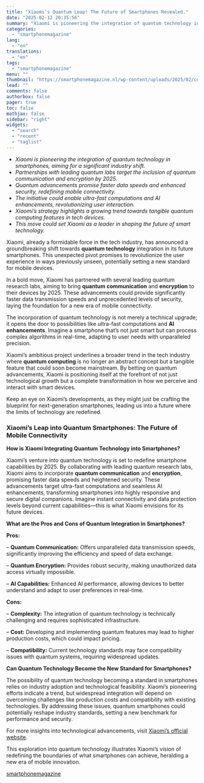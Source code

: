 ```yaml
---
title: "Xiaomi’s Quantum Leap! The Future of Smartphones Revealed."
date: "2025-02-12 20:35:56"
summary: "Xiaomi is pioneering the integration of quantum technology in smartphones, aiming for a significant industry shift.Partnerships with leading quantum labs target the inclusion of quantum communication and encryption by 2025.Quantum advancements promise faster data speeds and enhanced security, redefining mobile connectivity.The initiative could enable ultra-fast computations and AI enhancements, revolutionizing..."
categories:
  - "smartphonemagazine"
lang:
  - "en"
translations:
  - "en"
tags:
  - "smartphonemagazine"
menu: ""
thumbnail: "https://smartphonemagazine.nl/wp-content/uploads/2025/02/compressed_img-IoF5Udu8NlDMM3OdExvARTde-480x384.png"
lead: ""
comments: false
authorbox: false
pager: true
toc: false
mathjax: false
sidebar: "right"
widgets:
  - "search"
  - "recent"
  - "taglist"
---
```


* *Xiaomi is pioneering the integration of quantum technology in smartphones, aiming for a significant industry shift.*
* *Partnerships with leading quantum labs target the inclusion of quantum communication and encryption by 2025.*
* *Quantum advancements promise faster data speeds and enhanced security, redefining mobile connectivity.*
* *The initiative could enable ultra-fast computations and AI enhancements, revolutionizing user interaction.*
* *Xiaomi’s strategy highlights a growing trend towards tangible quantum computing features in tech devices.*
* *This move could set Xiaomi as a leader in shaping the future of smart technology.*

Xiaomi, already a formidable force in the tech industry, has announced a groundbreaking shift towards **quantum technology** integration in its future smartphones. This unexpected pivot promises to revolutionize the user experience in ways previously unseen, potentially setting a new standard for mobile devices.

In a bold move, Xiaomi has partnered with several leading quantum research labs, aiming to bring **quantum communication** and **encryption** to their devices by 2025. These advancements could provide significantly faster data transmission speeds and unprecedented levels of security, laying the foundation for a new era of mobile connectivity.

The incorporation of quantum technology is not merely a technical upgrade; it opens the door to possibilities like ultra-fast computations and **AI enhancements**. Imagine a smartphone that’s not just smart but can process complex algorithms in real-time, adapting to user needs with unparalleled precision.

Xiaomi’s ambitious project underlines a broader trend in the tech industry where **quantum computing** is no longer an abstract concept but a tangible feature that could soon become mainstream. By betting on quantum advancements, Xiaomi is positioning itself at the forefront of not just technological growth but a complete transformation in how we perceive and interact with smart devices.

Keep an eye on Xiaomi’s developments, as they might just be crafting the blueprint for next-generation smartphones, leading us into a future where the limits of technology are redefined.

### Xiaomi’s Leap into Quantum Smartphones: The Future of Mobile Connectivity

**How is Xiaomi Integrating Quantum Technology into Smartphones?**

Xiaomi’s venture into quantum technology is set to redefine smartphone capabilities by 2025. By collaborating with leading quantum research labs, Xiaomi aims to incorporate **quantum communication** and **encryption**, promising faster data speeds and heightened security. These advancements target ultra-fast computations and seamless AI enhancements, transforming smartphones into highly responsive and secure digital companions. Imagine instant connectivity and data protection levels beyond current capabilities—this is what Xiaomi envisions for its future devices.

**What are the Pros and Cons of Quantum Integration in Smartphones?**

**Pros:**  

– **Quantum Communication:** Offers unparalleled data transmission speeds, significantly improving the efficiency and speed of data exchange.  

– **Quantum Encryption:** Provides robust security, making unauthorized data access virtually impossible.  

– **AI Capabilities:** Enhanced AI performance, allowing devices to better understand and adapt to user preferences in real-time.

**Cons:**  

– **Complexity:** The integration of quantum technology is technically challenging and requires sophisticated infrastructure.  

– **Cost:** Developing and implementing quantum features may lead to higher production costs, which could impact pricing.  

– **Compatibility:** Current technology standards may face compatibility issues with quantum systems, requiring widespread updates.

**Can Quantum Technology Become the New Standard for Smartphones?**

The possibility of quantum technology becoming a standard in smartphones relies on industry adoption and technological feasibility. Xiaomi’s pioneering efforts indicate a trend, but widespread integration will depend on overcoming challenges like production costs and compatibility with existing technologies. By addressing these issues, quantum smartphones could potentially reshape industry standards, setting a new benchmark for performance and security.

For more insights into technological advancements, visit  [Xiaomi’s official website](https://www.xiaomi.com).

This exploration into quantum technology illustrates Xiaomi’s vision of redefining the boundaries of what smartphones can achieve, heralding a new era of mobile innovation.

[smartphonemagazine](https://smartphonemagazine.nl/en/2025/02/12/xiaomis-quantum-leap-the-future-of-smartphones-revealed/)
